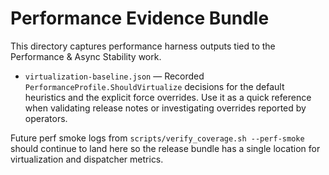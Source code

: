 # Performance Evidence Bundle

This directory captures performance harness outputs tied to the Performance & Async Stability work.

- `virtualization-baseline.json` — Recorded `PerformanceProfile.ShouldVirtualize` decisions for the default heuristics and the
  explicit force overrides. Use it as a quick reference when validating release notes or investigating overrides reported by
  operators.

Future perf smoke logs from `scripts/verify_coverage.sh --perf-smoke` should continue to land here so the release bundle has a
single location for virtualization and dispatcher metrics.
